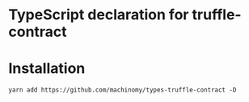 # TypeScript declaration for truffle-contract

# Installation
```
yarn add https://github.com/machinomy/types-truffle-contract -D
```
